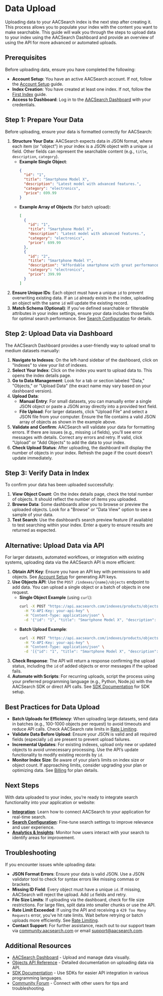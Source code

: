 # Data Upload

Uploading data to your AACSearch index is the next step after creating it. This process allows you to populate your index with the content you want to make searchable. This guide will walk you through the steps to upload data to your index using the AACSearch Dashboard and provide an overview of using the API for more advanced or automated uploads.

## Prerequisites

Before uploading data, ensure you have completed the following:

- **Account Setup**: You have an active AACSearch account. If not, follow the [Account Setup](../getting-started/account-setup.md) guide.
- **Index Creation**: You have created at least one index. If not, follow the [First Index](../getting-started/first-index.md) guide.
- **Access to Dashboard**: Log in to the [AACSearch Dashboard](https://dashboard.aacsearch.com) with your credentials.

## Step 1: Prepare Your Data

Before uploading, ensure your data is formatted correctly for AACSearch:

1. **Structure Your Data**: AACSearch expects data in JSON format, where each item (or "object") in your index is a JSON object with a unique `id` field. Other fields can represent the searchable content (e.g., `title`, `description`, `category`).
   - **Example Single Object**:
     ```json
     {
       "id": "1",
       "title": "Smartphone Model X",
       "description": "Latest model with advanced features.",
       "category": "electronics",
       "price": 699.99
     }
     ```
   - **Example Array of Objects** (for batch upload):
     ```json
     [
       {
         "id": "1",
         "title": "Smartphone Model X",
         "description": "Latest model with advanced features.",
         "category": "electronics",
         "price": 699.99
       },
       {
         "id": "2",
         "title": "Smartphone Model Y",
         "description": "Affordable smartphone with great performance.",
         "category": "electronics",
         "price": 399.99
       }
     ]
     ```
2. **Ensure Unique IDs**: Each object must have a unique `id` to prevent overwriting existing data. If an `id` already exists in the index, uploading an object with the same `id` will update the existing record.
3. **Match Schema (Optional)**: If you’ve defined searchable or filterable attributes in your index settings, ensure your data includes those fields for optimal search performance. See [Search Configuration](../dashboard/search-config.md) for details.

## Step 2: Upload Data via Dashboard

The AACSearch Dashboard provides a user-friendly way to upload small to medium datasets manually:

1. **Navigate to Indexes**: On the left-hand sidebar of the dashboard, click on "Indexes" to view your list of indexes.
2. **Select Your Index**: Click on the index you want to upload data to. This opens the index details page.
3. **Go to Data Management**: Look for a tab or section labeled "Data," "Objects," or "Upload Data" (the exact name may vary based on your dashboard version).
4. **Upload Data**:
   - **Manual Entry**: For small datasets, you can manually enter a single JSON object or paste a JSON array directly into a provided text field.
   - **File Upload**: For larger datasets, click "Upload File" and select a JSON file from your computer. Ensure the file contains a valid JSON array of objects as shown in the example above.
5. **Validate and Confirm**: AACSearch will validate your data for formatting errors. If there are issues (e.g., missing `id` fields), you’ll see error messages with details. Correct any errors and retry. If valid, click "Upload" or "Add Objects" to add the data to your index.
6. **Check Upload Status**: After uploading, the dashboard will display the number of objects in your index. Refresh the page if the count doesn’t update immediately.

## Step 3: Verify Data in Index

To confirm your data has been uploaded successfully:

1. **View Object Count**: On the index details page, check the total number of objects. It should reflect the number of items you uploaded.
2. **Browse Data**: Some dashboards allow you to browse or preview the uploaded objects. Look for a "Browse" or "Data View" option to see a sample of your data.
3. **Test Search**: Use the dashboard’s search preview feature (if available) to test searching within your index. Enter a query to ensure results are returned as expected.

## Alternative: Upload Data via API

For larger datasets, automated workflows, or integration with existing systems, uploading data via the AACSearch API is more efficient:

1. **Obtain API Key**: Ensure you have an API key with permissions to add objects. See [Account Setup](../getting-started/account-setup.md) for generating API keys.
2. **Use Objects API**: Use the `POST /indexes/{name}/objects` endpoint to add data. You can upload a single object or a batch of objects in one request.
   - **Single Object Example** (using `curl`):
     ```bash
     curl -X POST "https://api.aacsearch.com/indexes/products/objects" \
       -H "X-API-Key: your-api-key" \
       -H "Content-Type: application/json" \
       -d '{"id": "1", "title": "Smartphone Model X", "description": "Latest model with advanced features.", "category": "electronics", "price": 699.99}'
     ```
   - **Batch Upload Example**:
     ```bash
     curl -X POST "https://api.aacsearch.com/indexes/products/objects" \
       -H "X-API-Key: your-api-key" \
       -H "Content-Type: application/json" \
       -d '[{"id": "1", "title": "Smartphone Model X", "description": "Latest model with advanced features.", "category": "electronics", "price": 699.99}, {"id": "2", "title": "Smartphone Model Y", "description": "Affordable smartphone with great performance.", "category": "electronics", "price": 399.99}]'
     ```
3. **Check Response**: The API will return a response confirming the upload status, including the `id` of added objects or error messages if the upload fails.
4. **Automate with Scripts**: For recurring uploads, script the process using your preferred programming language (e.g., Python, Node.js) with the AACSearch SDK or direct API calls. See [SDK Documentation](../../sdk/installation.md) for SDK setup.

## Best Practices for Data Upload

- **Batch Uploads for Efficiency**: When uploading large datasets, send data in batches (e.g., 100-1000 objects per request) to avoid timeouts and reduce API calls. Check AACSearch rate limits in [Rate Limiting](../security/rate-limiting.md).
- **Validate Data Before Upload**: Ensure your JSON is valid and all required fields (especially `id`) are present to prevent upload failures.
- **Incremental Updates**: For existing indexes, upload only new or updated objects to avoid unnecessary processing. Use the API’s update functionality to modify existing records by `id`.
- **Monitor Index Size**: Be aware of your plan’s limits on index size or object count. If approaching limits, consider upgrading your plan or optimizing data. See [Billing](../dashboard/billing.md) for plan details.

## Next Steps

With data uploaded to your index, you’re ready to integrate search functionality into your application or website:

- **[Integration](../getting-started/integration.md)**: Learn how to connect AACSearch to your application for real-time search.
- **[Search Configuration](../dashboard/search-config.md)**: Fine-tune search settings to improve relevance and user experience.
- **[Analytics & Insights](../dashboard/analytics.md)**: Monitor how users interact with your search to identify areas for improvement.

## Troubleshooting

If you encounter issues while uploading data:

- **JSON Format Errors**: Ensure your data is valid JSON. Use a JSON validator tool to check for syntax errors like missing commas or brackets.
- **Missing ID Field**: Every object must have a unique `id`. If missing, AACSearch will reject the upload. Add `id` fields and retry.
- **File Size Limits**: If uploading via the dashboard, check for file size restrictions. For large files, split data into smaller chunks or use the API.
- **Rate Limit Exceeded**: If using the API and receiving a `429 Too Many Requests` error, you’ve hit rate limits. Wait before retrying or batch uploads more efficiently. See [Rate Limiting](../security/rate-limiting.md).
- **Contact Support**: For further assistance, reach out to our support team via [community.aacsearch.com](https://community.aacsearch.com) or email support@aacsearch.com.

## Additional Resources

- [AACSearch Dashboard](https://dashboard.aacsearch.com) - Upload and manage data visually.
- [Objects API Reference](../../api/objects.md) - Detailed documentation on uploading data via API.
- [SDK Documentation](../../sdk/installation.md) - Use SDKs for easier API integration in various programming languages.
- [Community Forum](https://community.aacsearch.com) - Connect with other users for tips and troubleshooting.
